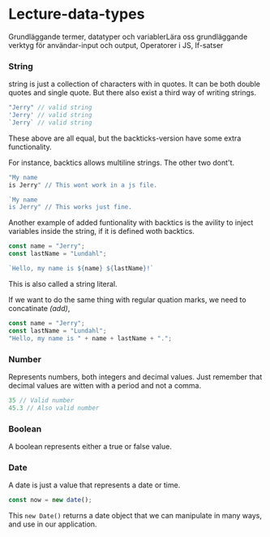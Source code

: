 # Lecture-data-types
Grundläggande termer, datatyper och variablerLära oss grundläggande verktyg för användar-input och output, Operatorer i JS, If-satser


### String
 string is just a collection of characters with in quotes. It can be both double quotes and single quote. But there also exist a third way of writing strings.
 ```js 
"Jerry" // valid string
'Jerry' // valid string
`Jerry` // valid string
 ```
 These above are all equal, but the backticks-version have some extra functionality.

 For instance, backtics allows multiline strings. The other two dont't.

 ```js
 "My name
 is Jerry" // This wont work in a js file.

 `My name
 is Jerry" // This works just fine.
 ```

 Another example of added funtionality with backtics is the avility to inject variables inside the string, if it is defined woth backtics. 

 ```js
 const name = "Jerry";
 const lastName = "Lundahl";

 `Hello, my name is ${name} ${lastName}!`
``` 
This is also called a string literal.

If we want to do the same thing with regular quation marks, we need to concatinate _(add)_,

```js
const name = "Jerry";
const lastName = "Lundahl";
"Hello, my name is " + name + lastName + ".";
```

### Number
Represents numbers, both integers and decimal values. Just remember that decimal values are witten with a period and not a comma.

```js
35 // Valid number
45.3 // Also valid number
``` 

### Boolean
A boolean represents either a true or false value.

### Date
A date is just a value that represents a date or time. 

```js
const now = new date();
```

This `new Date()` returns a date object that we can manipulate in many ways, and use in our application. 
